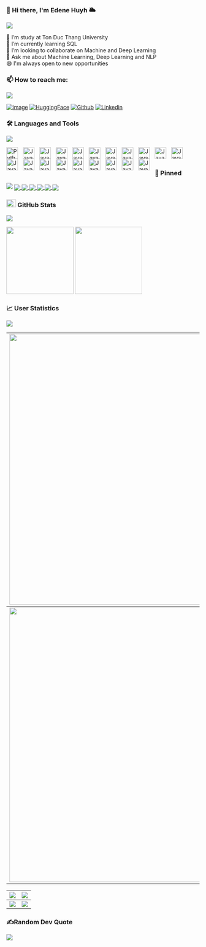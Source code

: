 ### 👋 Hi there, I'm Edene Huyh 🌥️

<img src="https://user-images.githubusercontent.com/73097560/115834477-dbab4500-a447-11eb-908a-139a6edaec5c.gif">

🔭 I’m study at Ton Duc Thang University <br>
🌱 I’m currently learning SQL <br>
👯 I’m looking to collaborate on Machine and Deep Learning <br>
💬 Ask me about Machine Learning, Deep Learning and NLP <br>
😄 I'm always open to new opportunities

### 📫 How to reach me: 
<img src="https://user-images.githubusercontent.com/73097560/115834477-dbab4500-a447-11eb-908a-139a6edaec5c.gif">

[![image](https://img.shields.io/badge/Gmail-D14836?style=for-the-badge&logo=gmail&logoColor=white)](mailto:chanhhuynh.work@gmail.com)
[![HuggingFace](https://img.shields.io/badge/HuggingFace-FFC300?style=for-the-badge&logo=huggingface&logoColor=white)](https://huggingface.co/edenhuyh)
[![Github](https://img.shields.io/badge/GitHub-100000?style=for-the-badge&logo=github&logoColor=white)](https://github.com/edenehuyh/)
[![Linkedin](https://img.shields.io/badge/LinkedIn-0077B5?style=for-the-badge&logo=linkedin&logoColor=white)](https://www.linkedin.com/in/chanhhuynh/)

### 🛠 Languages and Tools
<img src="https://user-images.githubusercontent.com/73097560/115834477-dbab4500-a447-11eb-908a-139a6edaec5c.gif">

<img align="left" alt="Python" width="30px" style="padding-right:10px;"   
  src="https://cdn.jsdelivr.net/gh/devicons/devicon/icons/python/python-original.svg">
<img align="left" alt="Java" width="30px" style="padding-right:10px;"   
  src="https://cdn.jsdelivr.net/gh/devicons/devicon/icons/java/java-original.svg">
<img align="left" alt="Java" width="30px" style="padding-right:10px;"   
  src="https://cdn.jsdelivr.net/gh/devicons/devicon/icons/cplusplus/cplusplus-original.svg">
<img align="left" alt="Java" width="30px" style="padding-right:10px;"   
  src="https://cdn.jsdelivr.net/gh/devicons/devicon/icons/tensorflow/tensorflow-original.svg">
<img align="left" alt="Java" width="30px" style="padding-right:10px;"   
  src="https://cdn.jsdelivr.net/gh/devicons/devicon/icons/pytorch/pytorch-original.svg">
<img align="left" alt="Java" width="30px" style="padding-right:10px;"   
  src="https://cdn.jsdelivr.net/gh/devicons/devicon/icons/numpy/numpy-original.svg">
<img align="left" alt="Java" width="30px" style="padding-right:10px;"   
  src="https://cdn.jsdelivr.net/gh/devicons/devicon/icons/pandas/pandas-original.svg">
<img align="left" alt="Java" width="30px" style="padding-right:10px;"   
  src="https://cdn.jsdelivr.net/gh/devicons/devicon/icons/anaconda/anaconda-original.svg">
<img align="left" alt="Java" width="30px" style="padding-right:10px;"   
  src="https://cdn.jsdelivr.net/gh/devicons/devicon/icons/git/git-original.svg">
<img align="left" alt="Java" width="30px" style="padding-right:10px;"   
  src="https://cdn.jsdelivr.net/gh/devicons/devicon/icons/gitlab/gitlab-original.svg">
<img align="left" alt="Java" width="30px" style="padding-right:10px;"   
  src="https://cdn.jsdelivr.net/gh/devicons/devicon/icons/github/github-original.svg">
<img align="left" alt="Java" width="30px" style="padding-right:10px;"   
  src="https://cdn.jsdelivr.net/gh/devicons/devicon/icons/docker/docker-original.svg">
<img align="left" alt="Java" width="30px" style="padding-right:10px;"   
  src="https://cdn.jsdelivr.net/gh/devicons/devicon/icons/mysql/mysql-original.svg">
<img align="left" alt="Java" width="30px" style="padding-right:10px;"   
  src="https://cdn.jsdelivr.net/gh/devicons/devicon/icons/postgresql/postgresql-original.svg">
<img align="left" alt="Java" width="30px" style="padding-right:10px;"   
  src="https://cdn.jsdelivr.net/gh/devicons/devicon/icons/mongodb/mongodb-original.svg">
<img align="left" alt="Java" width="30px" style="padding-right:10px;"   
  src="https://cdn.jsdelivr.net/gh/devicons/devicon/icons/googlecloud/googlecloud-original.svg">
<img align="left" alt="Java" width="30px" style="padding-right:10px;"   
  src="https://cdn.jsdelivr.net/gh/devicons/devicon/icons/firebase/firebase-plain.svg">
<img align="left" alt="Java" width="30px" style="padding-right:10px;"   
  src="https://cdn.jsdelivr.net/gh/devicons/devicon/icons/flask/flask-original.svg">
<img align="left" alt="Java" width="30px" style="padding-right:10px;"   
  src="https://cdn.jsdelivr.net/gh/devicons/devicon/icons/vscode/vscode-original.svg">
<img align="left" alt="Java" width="30px" style="padding-right:10px;"   
  src="https://cdn.jsdelivr.net/gh/devicons/devicon/icons/jupyter/jupyter-original.svg">

<br>
<br>

### 📌 Pinned
<img src="https://user-images.githubusercontent.com/73097560/115834477-dbab4500-a447-11eb-908a-139a6edaec5c.gif">

<a href="https://github.com/edenehuyh/Flowers-Classification/">
  <img align="center" src="https://github-readme-stats.vercel.app/api/pin/?username=edenehuyh&repo=Flowers-Classification&theme=dracula" />
</a>    
<a href="https://github.com/edenehuyh/predict-the-number-of-positive-cases-with-covid-19.git">
  <!-- Change the `github-readme-stats.anuraghazra1.vercel.app` to `github-readme-stats.vercel.app`  -->
  <img align="center" src="https://github-readme-stats.anuraghazra1.vercel.app/api/pin/?username=edenehuyh&repo=predict-the-number-of-positive-cases-with-covid-19&theme=onedark" />
</a>
<a href="https://github.com/edenehuyh/research-cnn-and-resnet.git">
  <!-- Change the `github-readme-stats.anuraghazra1.vercel.app` to `github-readme-stats.vercel.app`  -->
  <img align="center" src="https://github-readme-stats.anuraghazra1.vercel.app/api/pin/?username=edenehuyh&repo=research-cnn-and-resnet&theme=cobalt" />
</a>    
<a href="https://github.com/edenehuyh/Image-Captioning.git">
  <!-- Change the `github-readme-stats.anuraghazra1.vercel.app` to `github-readme-stats.vercel.app`  -->
  <img align="center" src="https://github-readme-stats.anuraghazra1.vercel.app/api/pin/?username=edenehuyh&repo=Image-Captioning&theme=synthwave" />
</a>
<a href="https://github.com/edenehuyh/RostaMusic.git">
  <!-- Change the `github-readme-stats.anuraghazra1.vercel.app` to `github-readme-stats.vercel.app`  -->
  <img align="center" src="https://github-readme-stats.anuraghazra1.vercel.app/api/pin/?username=edenehuyh&repo=RostaMusic&theme=radical" />
</a>    
<a href="https://github.com/edenehuyh/WebSitePharmacy-CN.NET.git">
  <!-- Change the `github-readme-stats.anuraghazra1.vercel.app` to `github-readme-stats.vercel.app`  -->
  <img align="center" src="https://github-readme-stats.anuraghazra1.vercel.app/api/pin/?username=edenehuyh&repo=WebSitePharmacy-CN.NET&theme=merko" />
</a>

### <img src="https://media.giphy.com/media/cj87CxfRtrUifF3Ryk/giphy.gif" width="25px" height="20px"> GitHub Stats
<img src="https://user-images.githubusercontent.com/73097560/115834477-dbab4500-a447-11eb-908a-139a6edaec5c.gif">

[<img src="https://github-readme-stats.vercel.app/api?username=edenehuyh&show_icons=true&count_private=true&bg_color=30,e96443,904e95&title_color=fff&text_color=fff&include_all_commits=true" height="175">](https://github-readme-stats.vercel.app/api?username=edenehuyh)
[<img src="https://github-readme-stats.vercel.app/api/top-langs/?username=edenehuyh&layout=compact&bg_color=30,e96443,904e95&title_color=fff&text_color=fff" height="175">](https://github-readme-stats.vercel.app/api/top-langs/?username=edenehuyh)

### 📈 User Statistics
<img src="https://user-images.githubusercontent.com/73097560/115834477-dbab4500-a447-11eb-908a-139a6edaec5c.gif">

<table>
  <tbody>
    <tr>
      <td>
        <a href="https://github-readme-streak-stats.herokuapp.com/?user=edenehuyh">
          <img width="705" src="https://github-readme-streak-stats.herokuapp.com/?user=edenehuyh&bg_color=30,e96443,904e95&title_color=fff&text_color=fff&theme=radical&hide_border=true">
        </a>
      </td>
    </tr>
  </tbody>
  <tbody>
    <tr>
      <td>
        <a href="https://github-profile-summary-cards.vercel.app/api/cards/profile-details?username=edenehuyh">
          <img width="715" src="https://github-profile-summary-cards.vercel.app/api/cards/profile-details?username=edenehuyh&theme=dracula"/>
        </a>
      </td>
    </tr>
  </tbody>
</table>

<table>
  <tbody>
    <tr>
      <th>
        <a href="https://github-profile-summary-cards.vercel.app/api/cards/repos-per-language?username=edenehuyh">
          <img src="https://github-profile-summary-cards.vercel.app/api/cards/repos-per-language?username=edenehuyh&theme=dracula"/>
        </a>
      </th>
      <th>
        <a href="https://github-profile-summary-cards.vercel.app/api/cards/most-commit-language?username=edenehuyh&">
          <img src="https://github-profile-summary-cards.vercel.app/api/cards/most-commit-language?username=edenehuyh&theme=dracula"/>
        </a>
      </th>
    </tr>
  </tbody>
  <tbody>
    <tr>
      <td>
        <a href="https://github-profile-summary-cards.vercel.app/api/cards/stats?username=edenehuyh">
          <img src="https://github-profile-summary-cards.vercel.app/api/cards/stats?username=edenehuyh&theme=dracula"/>
        </a>
      </td>
      <td>
        <a href="https://github-profile-summary-cards.vercel.app/api/cards/productive-time?username=edenehuyh">
          <img src="https://github-profile-summary-cards.vercel.app/api/cards/productive-time?username=edenehuyh&theme=dracula"/>
        </a>
      </td>
    </tr>
  </tbody>
</table>

### ✍️Random Dev Quote
![](https://quotes-github-readme.vercel.app/api?type=horizontal&theme=radical)
